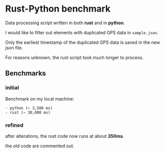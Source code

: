 # Rust-Python benchmark

Data processing script written in both **rust** and in **python**.

I would like to filter out elements with duplicated GPS data in `sample.json`.

Only the earliest timestamp of the duplicated GPS data is saved in the new json file.

For reasons unknown, the rust script took much longer to process.

## Benchmarks

### initial

Benchmark on my local machine:

    - python (~ 3,500 ms)
    - rust (~ 30,000 ms)

### refined

after alterations, the rust code now runs at about **350ms**.

the old code are commented out.
